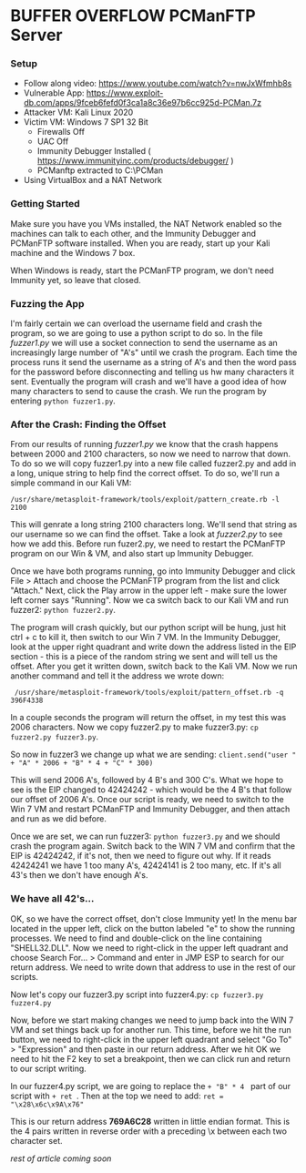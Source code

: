 # BUFFER OVERFLOW PCManFTP Server

### Setup
  - Follow along video: https://www.youtube.com/watch?v=nwJxWfmhb8s
  - Vulnerable App: https://www.exploit-db.com/apps/9fceb6fefd0f3ca1a8c36e97b6cc925d-PCMan.7z
  - Attacker VM: Kali Linux 2020
  - Victim VM: Windows 7 SP1 32 Bit
    - Firewalls Off
    - UAC Off
    - Immunity Debugger Installed ( https://www.immunityinc.com/products/debugger/ )
    - PCManftp extracted to C:\PCMan
  - Using VirtualBox and a NAT Network

### Getting Started
Make sure you have you VMs installed, the NAT Network enabled so the machines can talk to each other, and the Immunity Debugger and PCManFTP software installed. When you are ready, start up your Kali machine and the Windows 7 box. 

When Windows is ready, start the PCManFTP program, we don't need Immunity yet, so leave that closed.

### Fuzzing the App
I'm fairly certain we can overload the username field and crash the program, so we are going to use a python script to do so. In the file *fuzzer1.py* we will use a socket connection to send the username as an increasingly large number of "A's" until we crash the program. Each time the process runs it send the username as a string of A's and then the word pass for the password before disconnecting and telling us hw many characters it sent. Eventually the program will crash and we'll have a good idea of how many characters to send to cause the crash. We run the program by entering `python fuzzer1.py`.

### After the Crash: Finding the Offset
From our results of running *fuzzer1.py* we know that the crash happens between 2000 and 2100 characters, so now we need to narrow that down. To do so we will copy fuzzer1.py into a new file called fuzzer2.py and add in a long, unique string to help find the correct offset. To do so, we'll run a simple command in our Kali VM:

` /usr/share/metasploit-framework/tools/exploit/pattern_create.rb -l 2100 `

This will genrate a long string 2100 characters long. We'll send that string as our username so we can find the offset. Take a look at *fuzzer2.py* to see how we add this. Before run fuzer2.py, we need to restart the PCManFTP program on our Win & VM, and also start up Immunity Debugger.

Once we have both programs running, go into Immunity Debugger and click File > Attach and choose the PCManFTP program from the list and click "Attach." Next, click the Play arrow in the upper left - make sure the lower left corner says "Running". Now we ca switch back to our Kali VM and run fuzzer2: `python fuzzer2.py`.

The program will crash quickly, but our python script will be hung, just hit ctrl + c to kill it, then switch to our Win 7 VM. In the Immunity Debugger, look at the upper right quadrant and write down the address listed in the EIP section - this is a piece of the random string we sent and will tell us the offset. After you get it written down, switch back to the Kali VM. Now we run another command and tell it the address we wrote down:

` /usr/share/metasploit-framework/tools/exploit/pattern_offset.rb -q 396F4338`

In a couple seconds the program will return the offset, in my test this was 2006 characters. Now we copy fuzzer2.py to make fuzzer3.py:
`cp fuzzer2.py fuzzer3.py`.

So now in fuzzer3 we change up what we are sending:
`client.send("user " + "A" * 2006 + "B" * 4 + "C" * 300)`

This will send 2006 A's, followed by 4 B's and 300 C's. What we hope to see is the EIP changed to 42424242 - which would be the 4 B's that follow our offset of 2006 A's. Once our script is ready, we need to switch to the Win 7 VM and restart PCManFTP and Immunity Debugger, and then attach and run as we did before.

Once we are set, we can run fuzzer3: `python fuzzer3.py`  and we should crash the program again. Switch back to the WIN 7 VM and confirm that the EIP is 42424242, if it's not, then we need to figure out why. If it reads 42424241 we have 1 too many A's, 42424141 is 2 too many, etc. If it's all 43's then we don't have enough A's.

### We have all 42's...
OK, so we have the correct offset, don't close Immunity yet! In the menu bar located in the upper left, click on the button labeled "e" to show the running processes. We need to find and double-click on the line containing "SHELL32.DLL". Now we need to right-click in the upper left quadrant and choose Search For... > Command and enter in JMP ESP to search for our return address. We need to write down that address to use in the rest of our scripts.

Now let's copy our fuzzer3.py script into fuzzer4.py:  `cp fuzzer3.py fuzzer4.py`

Now, before we start making changes we need to jump back into the WIN 7 VM and set things back up for another run. This time, before we hit the run button, we need to right-click in the upper left quadrant and select "Go To" > "Expression" and then paste in our return address. After we hit OK we need to hit the F2 key to set a breakpoint, then we can click run and return to our script writing.

In our fuzzer4.py script, we are going to replace the `+ "B" * 4 ` part of our script with `+ ret `. Then at the top we need to add:
`ret = "\x28\x6c\x9A\x76"`

This is our return address **769A6C28** written in little endian format. This is the 4 pairs written in reverse order with a preceding \x between each two character set.


*rest of article coming soon*




